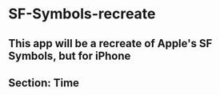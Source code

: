 # SF-Symbols-recreate

## This app will be a recreate of Apple's SF Symbols, but for iPhone
## Section: Time
